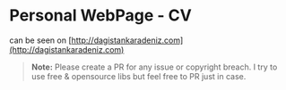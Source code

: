 # Personal WebPage - CV

can be seen on [http://dagistankaradeniz.com](http://dagistankaradeniz.com)

> **Note:** Please create a PR for any issue or copyright breach. I try to use free & opensource libs but feel free to PR just in case.
